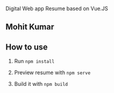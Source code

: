 Digital Web app Resume based on Vue.JS

## Mohit Kumar

## How to use
1. Run `npm install`

2. Preview resume with `npm serve`

3. Build it with `npm build`